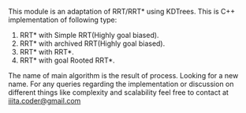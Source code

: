 This module is an adaptation of RRT/RRT* using KDTrees.
This is C++ implementation of following type:

1) RRT\* with Simple RRT(Highly goal biased).<br />
2) RRT\* with archived RRT(Highly goal biased).<br />
3) RRT\* with RRT\*.<br />
4) RRT\* with goal Rooted RRT\*. <br />

The name of main algorithm is the result of process. Looking for a new name.
For any queries regarding the implementation or discussion on different things like complexity and scalability feel free to contact at iiita.coder@gmail.com
